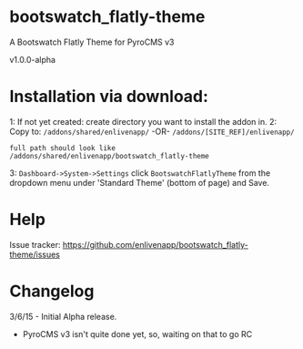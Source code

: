 # bootswatch_flatly-theme
A Bootswatch Flatly Theme for PyroCMS v3

v1.0.0-alpha

# Installation via download:
1: If not yet created: create directory you want to install the addon in.
2: Copy to: `/addons/shared/enlivenapp/`  -OR-  `/addons/[SITE_REF]/enlivenapp/`  

    full path should look like
    /addons/shared/enlivenapp/bootswatch_flatly-theme


3: `Dashboard->System->Settings` click `BootswatchFlatlyTheme` from the dropdown menu under 'Standard Theme' (bottom of page) and Save.


# Help

Issue tracker:  https://github.com/enlivenapp/bootswatch_flatly-theme/issues



# Changelog

3/6/15 - Initial Alpha release.  
 - PyroCMS v3 isn't quite done yet, so, waiting on that to go RC



